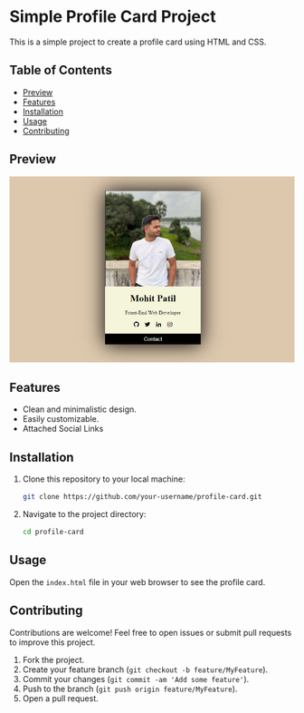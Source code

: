 # Simple Profile Card Project

This is a simple project to create a profile card using HTML and CSS.

## Table of Contents

- [Preview](#preview)
- [Features](#features)
- [Installation](#installation)
- [Usage](#usage)
- [Contributing](#contributing)


## Preview

![Profile Card Preview](preview.png)

## Features

- Clean and minimalistic design.
- Easily customizable.
- Attached Social Links

## Installation

1. Clone this repository to your local machine:

    ```bash
    git clone https://github.com/your-username/profile-card.git
    ```

2. Navigate to the project directory:

    ```bash
    cd profile-card
    ```

## Usage

Open the `index.html` file in your web browser to see the profile card.

## Contributing

Contributions are welcome! Feel free to open issues or submit pull requests to improve this project.

1. Fork the project.
2. Create your feature branch (`git checkout -b feature/MyFeature`).
3. Commit your changes (`git commit -am 'Add some feature'`).
4. Push to the branch (`git push origin feature/MyFeature`).
5. Open a pull request.

